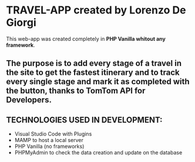 # TRAVEL-APP created by Lorenzo De Giorgi

This web-app was created completely in **PHP Vanilla whitout any framework**.

The purpose is to add every stage of a travel in the site to get the fastest itinerary and to track every single stage and mark it as completed with the button, thanks to TomTom API for Developers.
---

## TECHNOLOGIES USED IN DEVELOPMENT:

- Visual Studio Code with Plugins
- MAMP to host a local server
- PHP Vanilla (no frameworks)
- PHPMyAdmin to check the data creation and update on the database